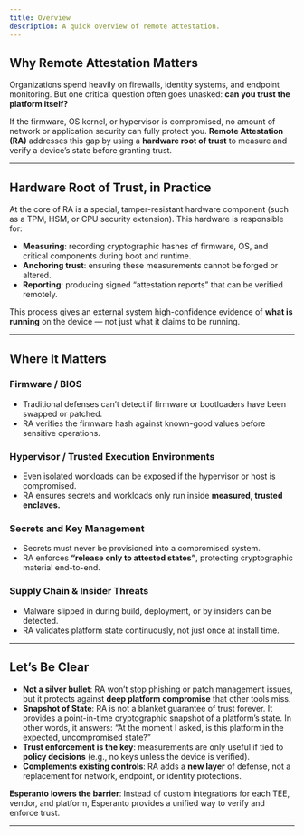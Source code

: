 ```yaml
---
title: Overview
description: A quick overview of remote attestation.
---
```


## Why Remote Attestation Matters

Organizations spend heavily on firewalls, identity systems, and endpoint monitoring. But one critical question often goes unasked: **can you trust the platform itself?**

If the firmware, OS kernel, or hypervisor is compromised, no amount of network or application security can fully protect you. **Remote Attestation (RA)** addresses this gap by using a **hardware root of trust** to measure and verify a device’s state before granting trust.

---

## Hardware Root of Trust, in Practice

At the core of RA is a special, tamper-resistant hardware component (such as a TPM, HSM, or CPU security extension). This hardware is responsible for:

- **Measuring**: recording cryptographic hashes of firmware, OS, and critical components during boot and runtime.
- **Anchoring trust**: ensuring these measurements cannot be forged or altered.
- **Reporting**: producing signed “attestation reports” that can be verified remotely.

This process gives an external system high-confidence evidence of **what is running** on the device — not just what it claims to be running.

---

## Where It Matters

### Firmware / BIOS

- Traditional defenses can’t detect if firmware or bootloaders have been swapped or patched.
- RA verifies the firmware hash against known-good values before sensitive operations.

### Hypervisor / Trusted Execution Environments

- Even isolated workloads can be exposed if the hypervisor or host is compromised.
- RA ensures secrets and workloads only run inside **measured, trusted enclaves.**

### Secrets and Key Management

- Secrets must never be provisioned into a compromised system.
- RA enforces **“release only to attested states”**, protecting cryptographic material end-to-end.

### Supply Chain & Insider Threats

- Malware slipped in during build, deployment, or by insiders can be detected.
- RA validates platform state continuously, not just once at install time.

---

## Let’s Be Clear

- **Not a silver bullet**: RA won’t stop phishing or patch management issues, but it protects against **deep platform compromise** that other tools miss.
- **Snapshot of State**: RA is not a blanket guarantee of trust forever. It provides a point-in-time cryptographic snapshot of a platform’s state. In other words, it answers: “At the moment I asked, is this platform in the expected, uncompromised state?”
- **Trust enforcement is the key**: measurements are only useful if tied to **policy decisions** (e.g., no keys unless the device is verified).
- **Complements existing controls**: RA adds a **new layer** of defense, not a replacement for network, endpoint, or identity protections.

**Esperanto lowers the barrier**: Instead of custom integrations for each TEE, vendor, and platform, Esperanto provides a unified way to verify and enforce trust.

---

